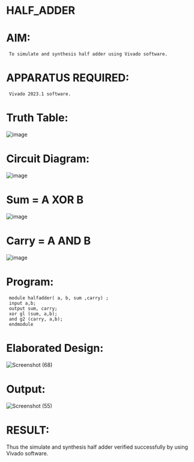 # HALF_ADDER
# AIM:
     To simulate and synthesis half adder using Vivado software.
# APPARATUS REQUIRED:
     Vivado 2023.1 software.
# Truth Table:
![image](https://github.com/RESMIRNAIR/HALF_ADDER/assets/154305926/fe672c28-5c6a-4355-b70f-b40bce63880d)
# Circuit Diagram:
![image](https://github.com/RESMIRNAIR/HALF_ADDER/assets/154305926/5f1a79a7-73c2-4b99-a40d-afa2a20c74ac)
# Sum = A XOR B
![image](https://github.com/RESMIRNAIR/HALF_ADDER/assets/154305926/020e1531-1c11-42e5-9f27-f09ba459984d)
# Carry = A AND B
![image](https://github.com/RESMIRNAIR/HALF_ADDER/assets/154305926/988ae131-0822-4d23-941b-eaafad349a72)
# Program:
     module halfadder( a, b, sum ,carry) ;
     input a,b;
     output sum, carry;
     xor gl (sum, a,b);
     and g2 (carry, a,b);
     endmodule
# Elaborated Design:
![Screenshot (68)](https://github.com/DeepanAnbazhagan/HALF_ADDER/assets/164902865/baea8779-9f7b-4837-9f09-f9ef87390c44)
# Output: 
![Screenshot (55)](https://github.com/DeepanAnbazhagan/HALF_ADDER/assets/164902865/2ecd6c3e-a67d-4055-97b3-18b46ca392b7)
# RESULT:
Thus the simulate and synthesis half adder verified successfully by using Vivado software.

